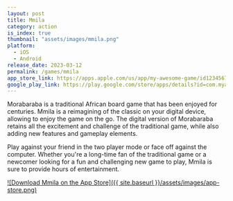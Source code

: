 ```yaml
---
layout: post
title: Mmila
category: action
is_index: true
thumbnail: "assets/images/mmila.png"
platform:
  - iOS
  - Android
release_date: 2023-03-12
permalink: /games/mmila
app_store_link: https://apps.apple.com/us/app/my-awesome-game/id123456789
google_play_link: https://play.google.com/store/apps/details?id=com.myawesomegame
---
```

Morabaraba is a traditional African board game that has been enjoyed for centuries. Mmila is a reimagining of the classic on your digital device, allowing to enjoy the game on the go. The digital version of Morabaraba retains all the excitement and challenge of the traditional game, while also adding new features and gameplay elements.

Play against your friend in the two player mode or face off against the computer. Whether you're a long-time fan of the traditional game or a newcomer looking for a fun and challenging new game to play, Mmila is sure to provide hours of entertainment.

[![Download Mmila on the App Store]({{ site.baseurl }}/assets/images/app-store.png)](https://apps.apple.com/za/app/mmila/id1601801796)